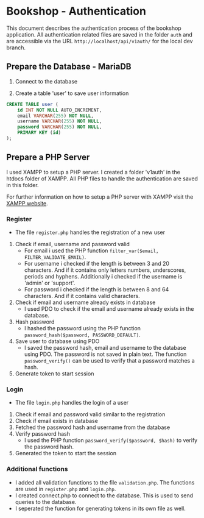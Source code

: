 # Bookshop - Authentication

This document describes the authentication process of the bookshop application. All authentication related files are saved in the folder `auth` and are accessible via the URL `http://localhost/api/v1auth/` for the local dev branch.

## Prepare the Database - MariaDB

1. Connect to the database

2. Create a table 'user' to save user information

```sql
CREATE TABLE user (
    id INT NOT NULL AUTO_INCREMENT,
    email VARCHAR(255) NOT NULL,
    username VARCHAR(255) NOT NULL,
    password VARCHAR(255) NOT NULL,
    PRIMARY KEY (id)
);
```

## Prepare a PHP Server

I used XAMPP to setup a PHP server. I created a folder 'v1auth' in the htdocs folder of XAMPP. All PHP files to handle the authentication are saved in this folder.

For further information on how to setup a PHP server with XAMPP visit the [XAMPP website](https://www.apachefriends.org/index.html).

### Register

- The file `register.php` handles the registration of a new user

1. Check if email, username and password valid
    - For email i used the PHP function `filter_var($email, FILTER_VALIDATE_EMAIL)`. 
    - For username i checked if the length is between 3 and 20 characters. And if it contains only letters numbers, underscores, periods and hyphens. Additionally i checked if the username is 'admin' or 'support'.
    - For password i checked if the length is between 8 and 64 characters. And if it contains valid characters.
2. Check if email and username already exists in database
    - I used PDO to check if the email and username already exists in the database.
3. Hash password
    - I hashed the password using the PHP function `password_hash($password, PASSWORD_DEFAULT)`.
4. Save user to database using PDO
    - I saved the password hash, email and username to the database using PDO. The password is not saved in plain text. The function `password_verify()` can be used to verify that a password matches a hash. 
5. Generate token to start session

### Login

- The file `login.php` handles the login of a user

1. Check if email and password valid similar to the registration
2. Check if email exists in database
3. Fetched the password hash and username from the database
4. Verify password hash
    - I used the PHP function `password_verify($password, $hash)` to verify the password hash.
5. Generated the token to start the session

### Additional functions

- I added all validation functions to the file `validation.php`. The functions are used in `register.php` and `login.php`.
- I created connect.php to connect to the database. This is used to send queries to the database.
- I seperated the function for generating tokens in its own file as well.

